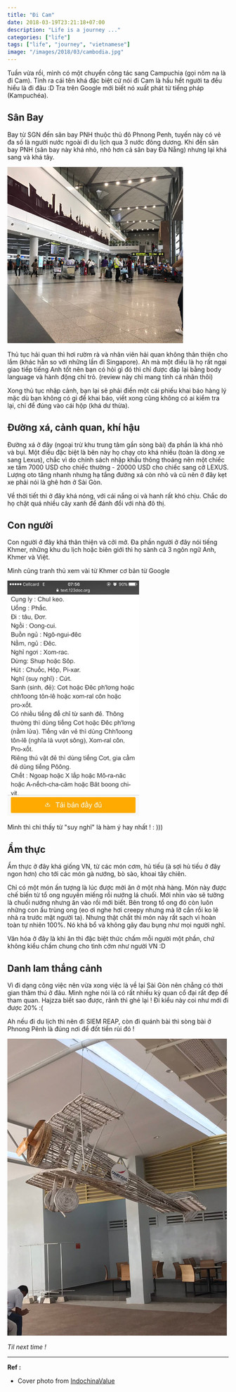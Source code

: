 ```yaml
---
title: "Đi Cam"
date: 2018-03-19T23:21:18+07:00
description: "Life is a journey ..."
categories: ["life"]
tags: ["life", "journey", "vietnamese"]
image: "/images/2018/03/cambodia.jpg"
---
```


Tuần vừa rồi, mình có một chuyến công tác sang Campuchia (gọi nôm na là đi Cam). Tính ra cái tên khá đặc biệt cứ nói đi Cam là hầu hết người ta đều hiểu là đi đâu :D Tra trên Google mới biết nó xuất phát từ tiếng pháp (Kampuchéa).

## Sân Bay

Bay từ SGN đến sân bay PNH thuộc thủ đô Phnong Penh, tuyến này có vẻ đa số là người nước ngoài đi du lịch qua 3 nước đông dương. Khi đến sân bay PNH (sân bay này khá nhỏ, nhỏ hơn cả sân bay Đà Nẵng) nhưng lại khá sang và khá tây.

![PNH Airport](/images/2018/03/pnh-airport.jpg)

Thủ tục hải quan thì hơi rườm rà và nhân viên hải quan không thân thiện cho lắm (khác hẵn so với những lần đi Singapore). Ah mà một điều là họ rất ngại giao tiếp tiếng Anh tốt nên bạn có hỏi gì đó thì chỉ được đáp lại bằng body language và hành động chỉ trỏ. (review này chỉ mang tính cá nhân thôi)

Xong thủ tục nhập cảnh, bạn lại sẽ phải điền một cái phiếu khai báo hàng lý mặc dù bạn không có gì để khai báo, viết xong cũng không có ai kiểm tra lại, chỉ để đúng vào cái hộp (khá dư thừa).

## Đường xá, cảnh quan, khí hậu

Đường xá ở đây (ngoại trừ khu trung tâm gần sòng bài) đa phần là khá nhỏ và bụi. Một điều đặc biệt là bên này họ chạy oto khá nhiều (toàn là dòng xe sang Lexus), chắc vì do chính sách nhập khẩu thông thoáng nên một chiếc xe tầm 7000 USD cho chiếc thường - 20000 USD cho chiếc sang cỡ LEXUS. Lượng oto tăng nhanh nhưng hạ tầng đường xá còn nhỏ và cũ nên ở đây kẹt xe phải nói là ghê hơn ở Sài Gòn.

Về thời tiết thì ở đây khá nóng, với cái nắng oi và hanh rất khó chịu. Chắc do họ chặt quá nhiều cây xanh để đánh đổi với nhà đô thị.

## Con người

Con người ở đây khá thân thiện và cởi mở. Đa phần người ở đây nói tiếng Khmer, những khu du lịch hoặc biên giới thì họ sành cả 3 ngôn ngữ Anh, Khmer và Việt.

Mình cũng tranh thủ xem vài từ Khmer cơ bản từ Google

![Khmer](/images/2018/03/khmer.jpg)

Mình thì chỉ thấy từ "suy nghĩ" là hàm ý hay nhất ! : )))

## Ẩm thực

Ẩm thực ở đây khá giống VN, từ các món cơm, hủ tiếu (à sợi hủ tiếu ở đây ngon hơn) cho tới các món gà nướng, bò sào, khoai tây chiên.

Chỉ có một món ấn tượng là lúc được mời ăn ở một nhà hàng. Món này được chế biến từ tổ ong nguyên miếng rồi nướng lá chuối. Mới nhìn vào sẽ tưởng là chuối nướng nhưng ăn vào rồi mới biết. Bên trong tổ ong đó còn luôn những con ấu trùng ong (eo ơi nghe hơi creepy nhưng mà lỡ cắn rồi ko lẽ nhả ra trước mặt người ta). Nhưng thật chất thì món này rất sạch vì hoàn toàn tự nhiên 100%. Nó khá bổ và không gây đau bụng như mọi người nghĩ.

Văn hóa ở đây là khi ăn thì đặc biệt thức chấm mỗi người một phần, chứ không kiểu chấm chung cho tình cởm như người VN :D

## Danh lam thắng cảnh

Vì đi dạng công việc nên vừa xong việc là về lại Sài Gòn nên chẳng có thời gian thăm thú ở đâu. Mình nghe nói là có rất nhiều kỳ quan cổ đại rất đẹp để tham quan. Hajzza biết sao được, rãnh thì ghé lại ! Đi kiểu này coi như mới đi được 20% :(

Ah nếu đi du lịch thì nên đi SIEM REAP, còn đi quánh bài thì sòng bài ở Phnong Pênh là đúng nơi để đốt tiền rùi đó !

![Cambodia Airplane](/images/2018/03/cambodia-airplane.jpg)

*Til next time !*

--------------------------------

**Ref :**

- Cover photo from [IndochinaValue](https://www.indochinavalue.com/cambodia-travel-guide)
